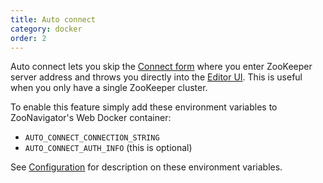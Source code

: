 ```yaml
---
title: Auto connect
category: docker
order: 2
---
```


Auto connect lets you skip the <a href="{{site.baseurl}}/images/screenshots/connect-form.png">Connect form</a> where you enter ZooKeeper server address and throws you directly into the <a href="{{site.baseurl}}/images/screenshots/znode-data-editor.png">Editor UI</a>. This is useful when you only have a single ZooKeeper cluster.

To enable this feature simply add these environment variables to ZooNavigator's Web Docker container:

- `AUTO_CONNECT_CONNECTION_STRING`
- `AUTO_CONNECT_AUTH_INFO` (this is optional)

See [Configuration]({{site.baseurl}}/docker/configuration) for description on these environment variables.
